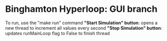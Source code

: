 # Binghamton Hyperloop: GUI branch

To run, use the "make run" command
**"Start Simulation" button**: opens a new thread to increment all values every second
**"Stop Simulation" button**: updates runMainLoop flag to False to finish thread
